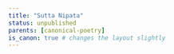 ```yaml
---
title: "Sutta Nipata"
status: unpublished
parents: [canonical-poetry]
is_canon: true # changes the layout slightly
---
```


